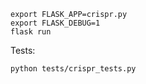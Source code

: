 ```
export FLASK_APP=crispr.py
export FLASK_DEBUG=1
flask run
```

Tests:
```
python tests/crispr_tests.py
```
